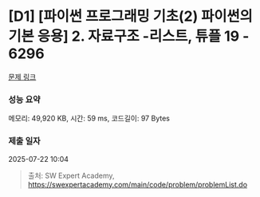 # [D1] [파이썬 프로그래밍 기초(2) 파이썬의 기본 응용] 2. 자료구조 -리스트, 튜플 19 - 6296 

[문제 링크](https://swexpertacademy.com/main/code/problem/problemDetail.do?contestProbId=AWcV9wP65NkDFAU4) 

### 성능 요약

메모리: 49,920 KB, 시간: 59 ms, 코드길이: 97 Bytes

### 제출 일자

2025-07-22 10:04



> 출처: SW Expert Academy, https://swexpertacademy.com/main/code/problem/problemList.do